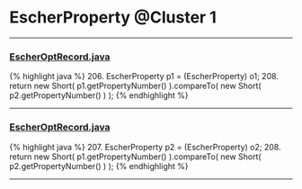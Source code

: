 # EscherProperty @Cluster 1

***

### [EscherOptRecord.java](https://searchcode.com/codesearch/view/15642604/)
{% highlight java %}
206. EscherProperty p1 = (EscherProperty) o1;
208. return new Short( p1.getPropertyNumber() ).compareTo( new Short( p2.getPropertyNumber() ) );
{% endhighlight %}

***

### [EscherOptRecord.java](https://searchcode.com/codesearch/view/15642604/)
{% highlight java %}
207. EscherProperty p2 = (EscherProperty) o2;
208. return new Short( p1.getPropertyNumber() ).compareTo( new Short( p2.getPropertyNumber() ) );
{% endhighlight %}

***

